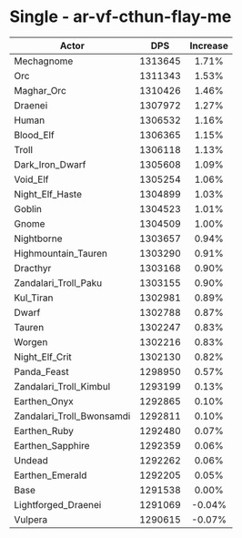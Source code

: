 # Single - ar-vf-cthun-flay-me
| Actor | DPS | Increase |
|---|:---:|:---:|
|Mechagnome|1313645|1.71%|
|Orc|1311343|1.53%|
|Maghar_Orc|1310426|1.46%|
|Draenei|1307972|1.27%|
|Human|1306532|1.16%|
|Blood_Elf|1306365|1.15%|
|Troll|1306118|1.13%|
|Dark_Iron_Dwarf|1305608|1.09%|
|Void_Elf|1305254|1.06%|
|Night_Elf_Haste|1304899|1.03%|
|Goblin|1304523|1.01%|
|Gnome|1304509|1.00%|
|Nightborne|1303657|0.94%|
|Highmountain_Tauren|1303290|0.91%|
|Dracthyr|1303168|0.90%|
|Zandalari_Troll_Paku|1303155|0.90%|
|Kul_Tiran|1302981|0.89%|
|Dwarf|1302788|0.87%|
|Tauren|1302247|0.83%|
|Worgen|1302216|0.83%|
|Night_Elf_Crit|1302130|0.82%|
|Panda_Feast|1298950|0.57%|
|Zandalari_Troll_Kimbul|1293199|0.13%|
|Earthen_Onyx|1292865|0.10%|
|Zandalari_Troll_Bwonsamdi|1292811|0.10%|
|Earthen_Ruby|1292480|0.07%|
|Earthen_Sapphire|1292359|0.06%|
|Undead|1292262|0.06%|
|Earthen_Emerald|1292205|0.05%|
|Base|1291538|0.00%|
|Lightforged_Draenei|1291069|-0.04%|
|Vulpera|1290615|-0.07%|
